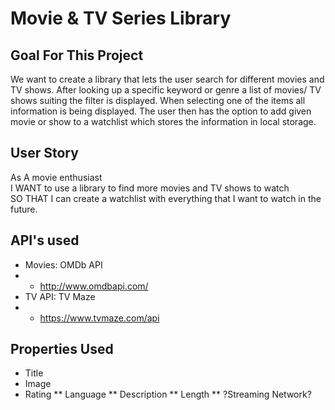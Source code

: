 # Movie & TV Series Library

## Goal For This Project
We want to create a library that lets the user search for different movies and TV shows. After looking up a specific keyword or genre a list of movies/ TV shows suiting the filter is displayed. When selecting one of the items all information is being displayed. The user then has the option to add given movie or show to a watchlist which stores the information in local storage.

## User Story
As A movie enthusiast <br>
I WANT to use a library to find more movies and TV shows to watch <br>
SO THAT I can create a watchlist with everything that I want to watch in the future.

## API's used
* Movies: OMDb API
* * http://www.omdbapi.com/
*  TV API: TV Maze
* * https://www.tvmaze.com/api

## Properties Used
* Title
* Image
* Rating
** Language
** Description
** Length
** ?Streaming Network?
